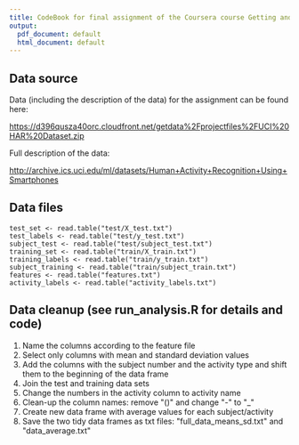 ```yaml
---
title: CodeBook for final assignment of the Coursera course Getting and Cleaning Data
output:
  pdf_document: default
  html_document: default
---
```



## Data source
Data (including the description of the data) for the assignment can be found here:

<https://d396qusza40orc.cloudfront.net/getdata%2Fprojectfiles%2FUCI%20HAR%20Dataset.zip>

Full description of the data: 

<http://archive.ics.uci.edu/ml/datasets/Human+Activity+Recognition+Using+Smartphones>


## Data files
```
test_set <- read.table("test/X_test.txt")
test_labels <- read.table("test/y_test.txt")
subject_test <- read.table("test/subject_test.txt")
training_set <- read.table("train/X_train.txt")
training_labels <- read.table("train/y_train.txt")
subject_training <- read.table("train/subject_train.txt")
features <- read.table("features.txt")
activity_labels <- read.table("activity_labels.txt")
```


## Data cleanup (see run_analysis.R for details and code)
1. Name the columns according to the feature file
1. Select only columns with mean and standard deviation values
1. Add the columns with the subject number and the activity type and shift them to the beginning of the data frame
1. Join the test and training data sets
1. Change the numbers in the activity column to activity name
1. Clean-up the column names: remove "()" and change "-" to "_"
1. Create new data frame with average values for each subject/activity
1. Save the two tidy data frames as txt files: "full_data_means_sd.txt" and "data_average.txt"
